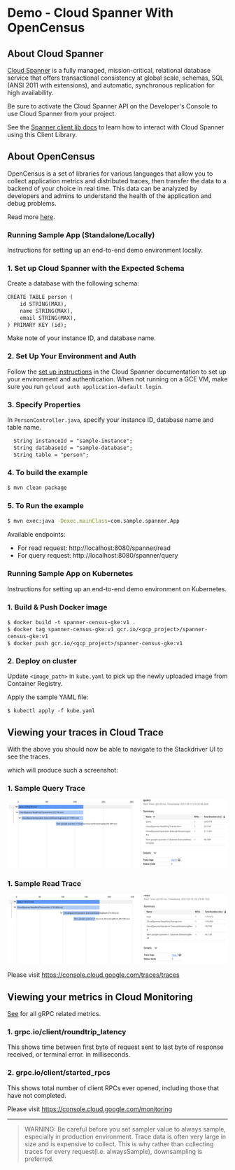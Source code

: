 # Demo - Cloud Spanner With OpenCensus

## About Cloud Spanner

[Cloud Spanner](https://cloud.google.com/spanner/) is a fully managed, mission-critical, 
relational database service that offers transactional consistency at global scale, 
schemas, SQL (ANSI 2011 with extensions), and automatic, synchronous replication 
for high availability.

Be sure to activate the Cloud Spanner API on the Developer's Console to
use Cloud Spanner from your project.

See the [Spanner client lib docs](https://googleapis.dev/java/google-cloud-clients/latest/index.html?com/google/cloud/spanner/package-summary.html) to learn how to
interact with Cloud Spanner using this Client Library.

## About OpenCensus

OpenCensus is a set of libraries for various languages that allow you to collect
application metrics and distributed traces, then transfer the data to a backend
of your choice in real time. This data can be analyzed by developers and admins 
to understand the health of the application and debug problems.

Read more [here](https://opencensus.io/).

### Running Sample App (Standalone/Locally)
Instructions for setting up an end-to-end demo environment locally.

### 1. Set up Cloud Spanner with the Expected Schema

Create a database with the following schema:

```
CREATE TABLE person (
	id STRING(MAX),
	name STRING(MAX),
	email STRING(MAX),
) PRIMARY KEY (id);
```
Make note of your instance ID, and database name.

### 2. Set Up Your Environment and Auth

Follow the [set up instructions](https://cloud.google.com/spanner/docs/getting-started/set-up) in the Cloud Spanner documentation to set up your environment and authentication. When not running on a GCE VM, make sure you run `gcloud auth application-default login`.

### 3. Specify Properties

In `PersonController.java`, specify your instance ID, database name and table name.
```
  String instanceId = "sample-instance";
  String databaseId = "sample-database";
  String table = "person";
```

### 4. To build the example
```bash
$ mvn clean package
```

### 5.  To Run the example
```bash
$ mvn exec:java -Dexec.mainClass=com.sample.spanner.App
```

Available endpoints:

 - For read request:  http://localhost:8080/spanner/read 
 - For query request:  http://localhost:8080/spanner/query

### Running Sample App on Kubernetes
Instructions for setting up an end-to-end demo environment on Kubernetes.

### 1. Build & Push Docker image

```
$ docker build -t spanner-census-gke:v1 .
$ docker tag spanner-census-gke:v1 gcr.io/<gcp_project>/spanner-census-gke:v1
$ docker push gcr.io/<gcp_project>/spanner-census-gke:v1
```

### 2. Deploy on cluster

Update `<image_path>` in `kube.yaml` to pick up the newly uploaded image from
Container Registry.

Apply the sample YAML file:
```
$ kubectl apply -f kube.yaml
```

## Viewing your traces in Cloud Trace

With the above you should now be able to navigate to the Stackdriver UI to see the traces.

which will produce such a screenshot:

### 1. Sample Query Trace
![Sample Query Trace](screenshots/query-trace.png)

### 1. Sample Read Trace
![Sample Read Trace](screenshots/read-trace.png)

Please visit https://console.cloud.google.com/traces/traces

## Viewing your metrics in Cloud Monitoring

[See](https://github.com/census-instrumentation/opencensus-specs/blob/master/stats/gRPC.md#grpc-stats) for all gRPC related metrics.

### 1. grpc.io/client/roundtrip_latency

This shows time between first byte of request sent to last byte of response
received, or terminal error. in milliseconds.

### 2. grpc.io/client/started_rpcs

This shows total number of client RPCs ever opened, including those that have
not completed.

Please visit https://console.cloud.google.com/monitoring

--------------------------------------------------------------------------------

> WARNING: Be careful before you set sampler value to always sample, especially in production environment. Trace data is often very large in size and is expensive to collect. This is why rather than collecting traces for every request(i.e. alwaysSample), downsampling is preferred.